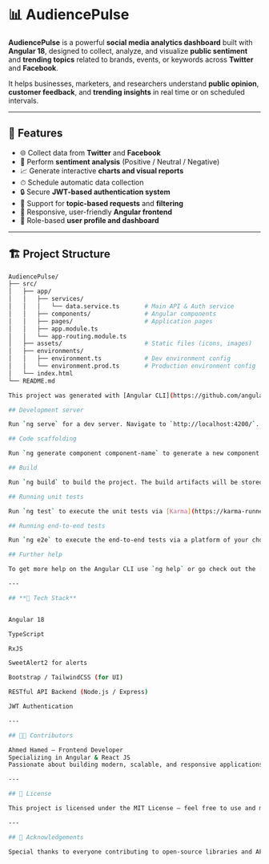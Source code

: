 
# 📊 AudiencePulse

**AudiencePulse** is a powerful **social media analytics dashboard** built with **Angular 18**, designed to collect, analyze, and visualize **public sentiment** and **trending topics** related to brands, events, or keywords across **Twitter** and **Facebook**.  

It helps businesses, marketers, and researchers understand **public opinion**, **customer feedback**, and **trending insights** in real time or on scheduled intervals.

---

## 🚀 Features

- 🌐 Collect data from **Twitter** and **Facebook**
- 💬 Perform **sentiment analysis** (Positive / Neutral / Negative)
- 📈 Generate interactive **charts and visual reports**
- ⏱ Schedule automatic data collection
- 🔒 Secure **JWT-based authentication system**
- 🧠 Support for **topic-based requests** and **filtering**
- 🎨 Responsive, user-friendly **Angular frontend**
- 🧩 Role-based **user profile and dashboard**

---

## 🏗️ Project Structure

```bash
AudiencePulse/
├── src/
│   ├── app/
│   │   ├── services/
│   │   │   └── data.service.ts       # Main API & Auth service
│   │   ├── components/               # Angular components
│   │   ├── pages/                    # Application pages
│   │   ├── app.module.ts
│   │   └── app-routing.module.ts
│   ├── assets/                       # Static files (icons, images)
│   ├── environments/
│   │   ├── environment.ts            # Dev environment config
│   │   └── environment.prod.ts       # Production environment config
│   └── index.html
└── README.md

This project was generated with [Angular CLI](https://github.com/angular/angular-cli) version 18.2.1.

## Development server

Run `ng serve` for a dev server. Navigate to `http://localhost:4200/`. The application will automatically reload if you change any of the source files.

## Code scaffolding

Run `ng generate component component-name` to generate a new component. You can also use `ng generate directive|pipe|service|class|guard|interface|enum|module`.

## Build

Run `ng build` to build the project. The build artifacts will be stored in the `dist/` directory.

## Running unit tests

Run `ng test` to execute the unit tests via [Karma](https://karma-runner.github.io).

## Running end-to-end tests

Run `ng e2e` to execute the end-to-end tests via a platform of your choice. To use this command, you need to first add a package that implements end-to-end testing capabilities.

## Further help

To get more help on the Angular CLI use `ng help` or go check out the [Angular CLI Overview and Command Reference](https://angular.dev/tools/cli) page.

---

## **🧰 Tech Stack**


Angular 18

TypeScript

RxJS

SweetAlert2 for alerts

Bootstrap / TailwindCSS (for UI)

RESTful API Backend (Node.js / Express)

JWT Authentication

---

## 🧑‍💻 Contributors

Ahmed Hamed – Frontend Developer
Specializing in Angular & React JS
Passionate about building modern, scalable, and responsive applications.

---

## 📝 License

This project is licensed under the MIT License — feel free to use and modify it.

---

## 🌟 Acknowledgements

Special thanks to everyone contributing to open-source libraries and APIs that made this project possible!
